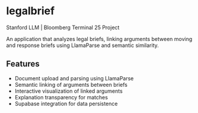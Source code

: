 # legalbrief
Stanford LLM | Bloomberg Terminal 25 Project

An application that analyzes legal briefs, linking arguments between moving and response briefs using LlamaParse and semantic similarity.

## Features
- Document upload and parsing using LlamaParse
- Semantic linking of arguments between briefs
- Interactive visualization of linked arguments
- Explanation transparency for matches
- Supabase integration for data persistence
